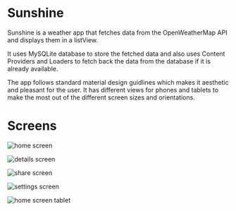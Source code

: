 Sunshine
========

Sunshine is a weather app that fetches data from the OpenWeatherMap API and displays them in a listView.

It uses MySQLite database to store the fetched data and also uses Content Providers and Loaders to fetch back the data from the database if it is already available.

The app follows standard material design guidlines which makes it aesthetic and pleasant for the user. It has different views for phones and tablets to make the most out of the different screen sizes and orientations.


Screens
=======

![home screen](https://github.com/sjsingh200893/Sunshine/blob/master/app/art/Screenshot_20161202-183728.png)


![details screen](https://github.com/sjsingh200893/Sunshine/blob/master/app/art/Screenshot_20161202-183738.png)


![share screen](https://github.com/sjsingh200893/Sunshine/blob/master/app/art/Screenshot_20161202-183749.png)


![settings screen](https://github.com/sjsingh200893/Sunshine/blob/master/app/art/Screenshot_20161202-183800.png)


![home screen tablet](https://github.com/sjsingh200893/Sunshine/blob/master/app/art/Screenshot_20161202-185410.png)
